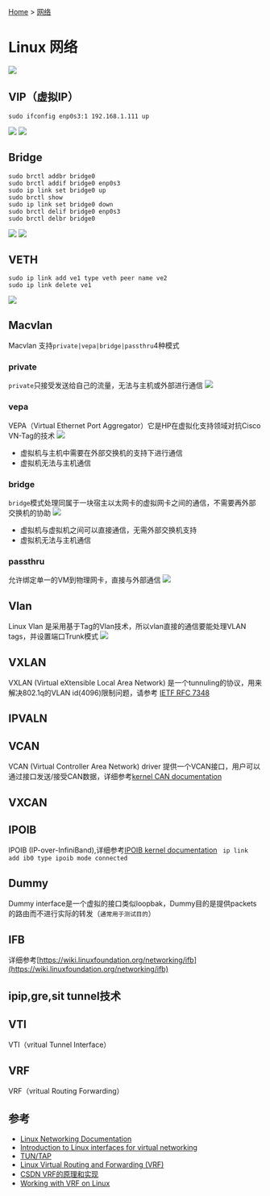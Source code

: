 [Home](/) > [网络](network/)
# Linux 网络
![](img/linux-nt-env.png)
## VIP（虚拟IP）
```
sudo ifconfig enp0s3:1 192.168.1.111 up
```
![](img/linux-vip.png)
![](img/linux-vip-dev.png)

## Bridge
```
sudo brctl addbr bridge0
sudo brctl addif bridge0 enp0s3
sudo ip link set bridge0 up
sudo brctl show
sudo ip link set bridge0 down
sudo brctl delif bridge0 enp0s3
sudo brctl delbr bridge0
```
![](img/linux-br-up.png)
![](img/linux-br-show.png)

## VETH
```
sudo ip link add ve1 type veth peer name ve2
sudo ip link delete ve1
```
![](img/linux-veth-peer.png)
## Macvlan
Macvlan 支持`private|vepa|bridge|passthru`4种模式
### private
`private`只接受发送给自己的流量，无法与主机或外部进行通信
![](img/linux-macv-priv.png)

### vepa
VEPA（Virtual Ethernet Port Aggregator）它是HP在虚拟化支持领域对抗Cisco VN-Tag的技术
![](img/linux-macv-vepa.png)
* 虚拟机与主机中需要在外部交换机的支持下进行通信
* 虚拟机无法与主机通信

### bridge
`bridge`模式处理同属于一块宿主以太网卡的虚拟网卡之间的通信，不需要再外部交换机的协助
![](img/linux-macv-br.png)
* 虚拟机与虚拟机之间可以直接通信，无需外部交换机支持
* 虚拟机无法与主机通信

### passthru
允许绑定单一的VM到物理网卡，直接与外部通信
![](img/linux-macv-passthru.png)

## Vlan
Linux Vlan 是采用基于Tag的Vlan技术，所以vlan直接的通信要能处理VLAN tags，并设置端口Trunk模式
![](img/linux-vlan.png)
## VXLAN
VXLAN (Virtual eXtensible Local Area Network) 是一个tunnuling的协议，用来解决802.1q的VLAN id(4096)限制问题，请参考 [IETF RFC 7348](https://tools.ietf.org/html/rfc7348)
## IPVALN
## VCAN
VCAN (Virtual Controller Area Network) driver 提供一个VCAN接口，用户可以通过接口发送/接受CAN数据，详细参考[kernel CAN documentation](https://www.kernel.org/doc/Documentation/networking/can.txt)

## VXCAN
## IPOIB
IPOIB (IP-over-InfiniBand),详细参考[IPOIB kernel documentation](https://www.kernel.org/doc/Documentation/infiniband/ipoib.txt)
` ip link add ib0 type ipoib mode connected`

## Dummy
Dummy interface是一个虚拟的接口类似loopbak，Dummy目的是提供packets的路由而不进行实际的转发（`通常用于测试目的`）

## IFB
详细参考[https://wiki.linuxfoundation.org/networking/ifb](https://wiki.linuxfoundation.org/networking/ifb)

## ipip,gre,sit tunnel技术
## VTI
VTI（vritual Tunnel Interface）
## VRF
VRF（vritual Routing Forwarding）

## 参考


* [Linux Networking Documentation](https://www.kernel.org/doc/html/latest/networking/index.html)
* [Introduction to Linux interfaces for virtual networking](https://developers.redhat.com/blog/2018/10/22/introduction-to-linux-interfaces-for-virtual-networking/#ipvlan)
* [TUN/TAP](https://en.wikipedia.org/wiki/TUN/TAP)
* [Linux Virtual Routing and Forwarding (VRF) ](https://www.kernel.org/doc/Documentation/networking/vrf.txt)
* [CSDN VRF的原理和实现](https://blog.csdn.net/gami1226/article/details/78188165)
* [Working with VRF on Linux](http://www.routereflector.com/2016/11/working-with-vrf-on-linux/)